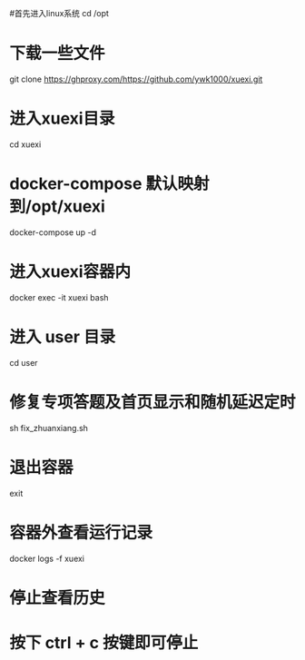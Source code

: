 
#首先进入linux系统
cd /opt
# 下载一些文件
git clone https://ghproxy.com/https://github.com/ywk1000/xuexi.git
# 进入xuexi目录
cd xuexi
# docker-compose 默认映射到/opt/xuexi
docker-compose up -d
# 进入xuexi容器内
docker exec -it xuexi bash
# 进入 user 目录
cd user
# 修复专项答题及首页显示和随机延迟定时
sh fix_zhuanxiang.sh
# 退出容器
exit
# 容器外查看运行记录
docker logs -f xuexi
# 停止查看历史
# 按下 ctrl + c 按键即可停止
